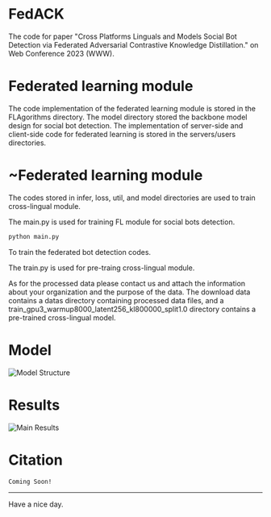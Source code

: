 # FedACK
The code for paper "Cross Platforms Linguals and Models Social Bot Detection via Federated Adversarial Contrastive Knowledge Distillation." on Web Conference 2023 (WWW).

# Federated learning module
The code implementation of the federated learning module is stored in the FLAgorithms directory.
The model directory stored the backbone model design for social bot detection.
The implementation of server-side and client-side code for federated learning is stored in the servers/users directories.

# ~Federated learning module
The codes stored in infer,  loss, util, and model directories are used to train cross-lingual module.

The main.py is used for training FL module for social bots detection.
```python
python main.py
```
To train the federated bot detection codes.

The train.py is used for pre-traing cross-lingual module.

As for the processed data please contact us and attach the information about your organization and the purpose of the data. 
The download data contains a datas directory containing processed data files, and a train_gpu3_warmup8000_latent256_kl800000_split1.0 directory contains a pre-trained cross-lingual model.

# Model
![Model Structure](assets/model.png)

# Results

![Main Results](assets/main_results.png)

# Citation
```
Coming Soon!
```

---

Have a nice day.
